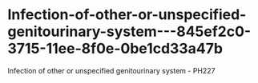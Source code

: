 # Infection-of-other-or-unspecified-genitourinary-system---845ef2c0-3715-11ee-8f0e-0be1cd33a47b
Infection of other or unspecified genitourinary system - PH227
